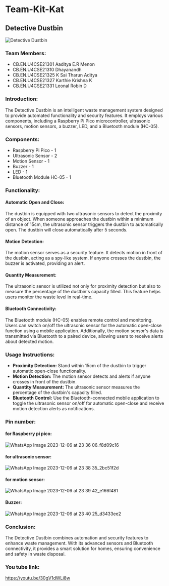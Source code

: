 # Team-Kit-Kat
## Detective Dustbin

![Detective Dustbin](https://github.com/Leonallr10/Team-Kit-Kat/assets/118210551/dea43ef5-17ed-4c86-a66c-39ae459dc308)

### Team Members:

- CB.EN.U4CSE21301 Aaditya E.R Menon
- CB.EN.U4CSE21310 Dhayanandh
- CB.EN.U4CSE21325 K Sai Tharun Aditya
- CB.EN.U4CSE21327 Karthie Krishna K
- CB.EN.U4CSE21331 Leonal Robin D

### Introduction:

The Detective Dustbin is an intelligent waste management system designed to provide automated functionality and security features. It employs various components, including a Raspberry Pi Pico microcontroller, ultrasonic sensors, motion sensors, a buzzer, LED, and a Bluetooth module (HC-05).

### Components:

- Raspberry Pi Pico - 1
- Ultrasonic Sensor - 2
- Motion Sensor - 1
- Buzzer - 1
- LED - 1
- Bluetooth Module HC-05 - 1

  
### Functionality:

#### Automatic Open and Close:

The dustbin is equipped with two ultrasonic sensors to detect the proximity of an object. When someone approaches the dustbin within a minimum distance of 15cm, the ultrasonic sensor triggers the dustbin to automatically open. The dustbin will close automatically after 5 seconds.

#### Motion Detection:

The motion sensor serves as a security feature. It detects motion in front of the dustbin, acting as a spy-like system. If anyone crosses the dustbin, the buzzer is activated, providing an alert.

#### Quantity Measurement:

The ultrasonic sensor is utilized not only for proximity detection but also to measure the percentage of the dustbin's capacity filled. This feature helps users monitor the waste level in real-time.

#### Bluetooth Connectivity:

The Bluetooth module (HC-05) enables remote control and monitoring. Users can switch on/off the ultrasonic sensor for the automatic open-close function using a mobile application. Additionally, the motion sensor's data is transmitted via Bluetooth to a paired device, allowing users to receive alerts about detected motion.

### Usage Instructions:

- **Proximity Detection:** Stand within 15cm of the dustbin to trigger automatic open-close functionality.
- **Motion Detection:** The motion sensor detects and alerts if anyone crosses in front of the dustbin.
- **Quantity Measurement:** The ultrasonic sensor measures the percentage of the dustbin's capacity filled.
- **Bluetooth Control:** Use the Bluetooth-connected mobile application to toggle the ultrasonic sensor on/off for automatic open-close and receive motion detection alerts as notifications.

### Pin number:

#### for Raspberry pi pico:
![WhatsApp Image 2023-12-06 at 23 36 06_f8d09c16](https://github.com/Leonallr10/Team-Kit-Kat/assets/118210551/6a8e9105-78b7-45e3-a088-3f979f7bab66)

#### for ultrasonic sensor:
![WhatsApp Image 2023-12-06 at 23 38 35_2bc51f2d](https://github.com/Leonallr10/Team-Kit-Kat/assets/118210551/10bf6c50-b2af-4005-a209-3346a8d01b59)

#### for motion sensor:
![WhatsApp Image 2023-12-06 at 23 39 42_e166f481](https://github.com/Leonallr10/Team-Kit-Kat/assets/118210551/e6f8d103-54f1-42df-95ac-befba7e48ea3)

#### Buzzer:
![WhatsApp Image 2023-12-06 at 23 40 25_d3433ee2](https://github.com/Leonallr10/Team-Kit-Kat/assets/118210551/f4793156-fbd1-447a-8a30-f28e25eac407)


### Conclusion:

The Detective Dustbin combines automation and security features to enhance waste management. With its advanced sensors and Bluetooth connectivity, it provides a smart solution for homes, ensuring convenience and safety in waste disposal.

### You tube link:
https://youtu.be/30gV1dWLi8w


